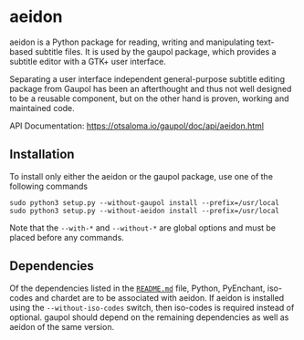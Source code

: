 aeidon
======

aeidon is a Python package for reading, writing and manipulating
text-based subtitle files. It is used by the gaupol package, which
provides a subtitle editor with a GTK+ user interface.

Separating a user interface independent general-purpose subtitle editing
package from Gaupol has been an afterthought and thus not well designed
to be a reusable component, but on the other hand is proven, working and
maintained code.

API Documentation: https://otsaloma.io/gaupol/doc/api/aeidon.html

## Installation

To install only either the aeidon or the gaupol package, use one of the
following commands

    sudo python3 setup.py --without-gaupol install --prefix=/usr/local
    sudo python3 setup.py --without-aeidon install --prefix=/usr/local

Note that the `--with-*` and `--without-*` are global options and must
be placed before any commands.

## Dependencies

Of the dependencies listed in the [`README.md`](README.md) file, Python,
PyEnchant, iso-codes and chardet are to be associated with aeidon. If
aeidon is installed using the `--without-iso-codes` switch, then
iso-codes is required instead of optional. gaupol should depend on the
remaining dependencies as well as aeidon of the same version.
